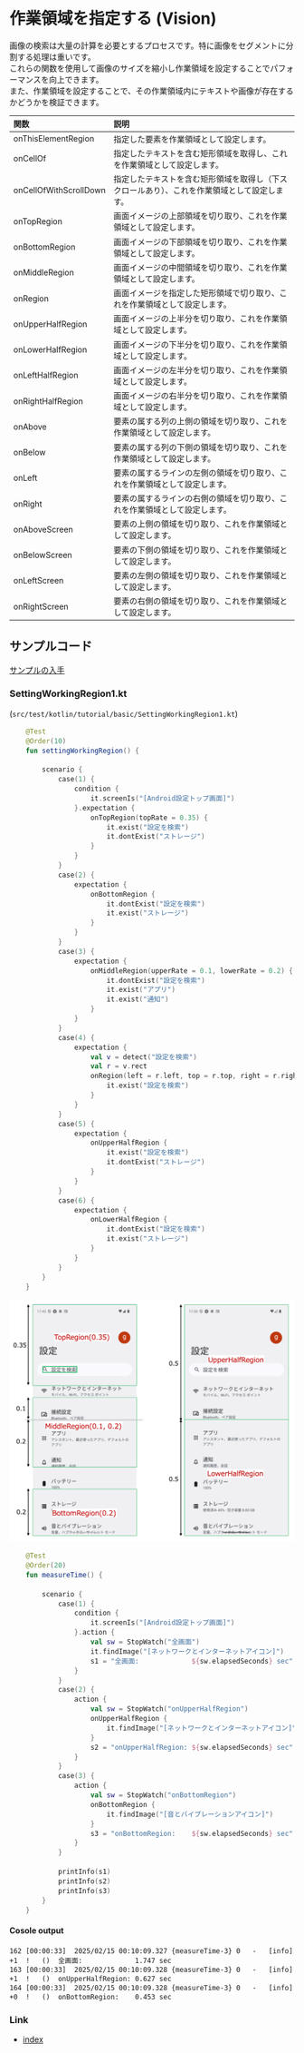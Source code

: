 # 作業領域を指定する (Vision)

画像の検索は大量の計算を必要とするプロセスです。特に画像をセグメントに分割する処理は重いです。<br>
これらの関数を使用して画像のサイズを縮小し作業領域を設定することでパフォーマンスを向上できます。<br>
また、作業領域を設定することで、その作業領域内にテキストや画像が存在するかどうかを検証できます。

| 関数                     | 説明                                             |
|:-----------------------|:-----------------------------------------------|
| onThisElementRegion    | 指定した要素を作業領域として設定します。                           |
| onCellOf               | 指定したテキストを含む矩形領域を取得し、これを作業領域として設定します。           |
| onCellOfWithScrollDown | 指定したテキストを含む矩形領域を取得し（下スクロールあり）、これを作業領域として設定します。 |
| onTopRegion            | 画面イメージの上部領域を切り取り、これを作業領域として設定します。              |
| onBottomRegion         | 画面イメージの下部領域を切り取り、これを作業領域として設定します。              |
| onMiddleRegion         | 画面イメージの中間領域を切り取り、これを作業領域として設定します。              |
| onRegion               | 画面イメージを指定した矩形領域で切り取り、これを作業領域として設定します。          |
| onUpperHalfRegion      | 画面イメージの上半分を切り取り、これを作業領域として設定します。               |
| onLowerHalfRegion      | 画面イメージの下半分を切り取り、これを作業領域として設定します。               |
| onLeftHalfRegion       | 画面イメージの左半分を切り取り、これを作業領域として設定します。               |
| onRightHalfRegion      | 画面イメージの右半分を切り取り、これを作業領域として設定します。               |
| onAbove                | 要素の属する列の上側の領域を切り取り、これを作業領域として設定します。            |
| onBelow                | 要素の属する列の下側の領域を切り取り、これを作業領域として設定します。            |
| onLeft                 | 要素の属するラインの左側の領域を切り取り、これを作業領域として設定します。          |
| onRight                | 要素の属するラインの右側の領域を切り取り、これを作業領域として設定します。          |
| onAboveScreen          | 要素の上側の領域を切り取り、これを作業領域として設定します。                 |
| onBelowScreen          | 要素の下側の領域を切り取り、これを作業領域として設定します。                 |
| onLeftScreen           | 要素の左側の領域を切り取り、これを作業領域として設定します。                 |
| onRightScreen          | 要素の右側の領域を切り取り、これを作業領域として設定します。                 |

## サンプルコード

[サンプルの入手](../../../getting_samples_ja.md)

### SettingWorkingRegion1.kt

(`src/test/kotlin/tutorial/basic/SettingWorkingRegion1.kt`)

```kotlin
    @Test
    @Order(10)
    fun settingWorkingRegion() {

        scenario {
            case(1) {
                condition {
                    it.screenIs("[Android設定トップ画面]")
                }.expectation {
                    onTopRegion(topRate = 0.35) {
                        it.exist("設定を検索")
                        it.dontExist("ストレージ")
                    }
                }
            }
            case(2) {
                expectation {
                    onBottomRegion {
                        it.dontExist("設定を検索")
                        it.exist("ストレージ")
                    }
                }
            }
            case(3) {
                expectation {
                    onMiddleRegion(upperRate = 0.1, lowerRate = 0.2) {
                        it.dontExist("設定を検索")
                        it.exist("アプリ")
                        it.exist("通知")
                    }
                }
            }
            case(4) {
                expectation {
                    val v = detect("設定を検索")
                    val r = v.rect
                    onRegion(left = r.left, top = r.top, right = r.right, bottom = r.bottom) {
                        it.exist("設定を検索")
                    }
                }
            }
            case(5) {
                expectation {
                    onUpperHalfRegion {
                        it.exist("設定を検索")
                        it.dontExist("ストレージ")
                    }
                }
            }
            case(6) {
                expectation {
                    onLowerHalfRegion {
                        it.dontExist("設定を検索")
                        it.exist("ストレージ")
                    }
                }
            }
        }
    }
```

![](_images/setting_working_region_ja.png)

```kotlin
    @Test
    @Order(20)
    fun measureTime() {

        scenario {
            case(1) {
                condition {
                    it.screenIs("[Android設定トップ画面]")
                }.action {
                    val sw = StopWatch("全画面")
                    it.findImage("[ネットワークとインターネットアイコン]")
                    s1 = "全画面:             ${sw.elapsedSeconds} sec"
                }
            }
            case(2) {
                action {
                    val sw = StopWatch("onUpperHalfRegion")
                    onUpperHalfRegion {
                        it.findImage("[ネットワークとインターネットアイコン]")
                    }
                    s2 = "onUpperHalfRegion: ${sw.elapsedSeconds} sec"
                }
            }
            case(3) {
                action {
                    val sw = StopWatch("onBottomRegion")
                    onBottomRegion {
                        it.findImage("[音とバイブレーションアイコン]")
                    }
                    s3 = "onBottomRegion:    ${sw.elapsedSeconds} sec"
                }
            }

            printInfo(s1)
            printInfo(s2)
            printInfo(s3)
        }
    }
```

#### Cosole output

```
162	[00:00:33]	2025/02/15 00:10:09.327	{measureTime-3}	0	-	[info]	+1	!	()	全画面:             1.747 sec
163	[00:00:33]	2025/02/15 00:10:09.328	{measureTime-3}	0	-	[info]	+1	!	()	onUpperHalfRegion: 0.627 sec
164	[00:00:33]	2025/02/15 00:10:09.328	{measureTime-3}	0	-	[info]	+0	!	()	onBottomRegion:    0.453 sec
```

### Link

- [index](../../../../index_ja.md)

